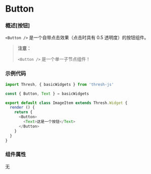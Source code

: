 # Button

### 概述[按钮]

`<Button />` 是一个自带点击效果（点击时具有 0.5 透明度）的按钮组件。

> **注意：**
>
> `<Button />` 是一个单一子节点组件！



### 示例代码

```javascript
import Thresh, { basicWidgets } from 'thresh-js'

const { Button, Text } = basicWidgets

export default class ImageItem extends Thresh.Widget {
  render () {
    return {
      <Button>
      	<Text>这是一个按钮</Text>
      </Button>
    }
  }
}
```



### 组件属性

无